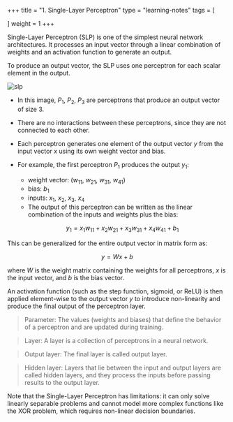 +++
title = "1. Single-Layer Perceptron"
type = "learning-notes"
tags = [
  
]
weight = 1
+++

Single-Layer Perceptron (SLP) is one of the simplest neural network architectures. It processes an input vector through a linear combination of weights and an activation function to generate an output.

To produce an output vector, the SLP uses one perceptron for each scalar element in the output.

  ![slp](/images/learnig_notes/ml/1-1.png)

- In this image, $P_{1},\ P_{2},\ P_{3}$ are perceptrons that produce an output vector of size 3.
- There are no interactions between these perceptrons, since they are not connected to each other.
- Each perceptron generates one element of the output vector $y$ from the input vector $x$ using its own weight vector and bias.
- For example, the first perceptron $P_{1}$ produces the output $y_{1}$:  
  - weight vector: $(w_{11},\ w_{21}, \ w_{31}, \ w_{41})$
  - bias: $b_{1}$
  - inputs: $x_{1}, \ x_{2}, \ x_{3}, \ x_{4}$
  - The output of this perceptron can be written as the linear combination of the inputs and weights plus the bias:

  $$
  y_{1}=x_{1}w_{11} + x_{2}w_{21} +x_{3}w_{31} +x_{4}w_{41} + b_{1}
  $$

This can be generalized for the entire output vector in matrix form as:

$$
y = Wx + b
$$

where $W$ is the weight matrix containing the weights for all perceptrons, $x$ is the input vector, and $b$ is the bias vector.

An activation function (such as the step function, sigmoid, or ReLU) is then applied element-wise to the output vector $y$ to introduce non-linearity and produce the final output of the perceptron layer.

> Parameter: The values (weights and biases) that define the behavior of a perceptron and are updated during training.

> Layer: A layer is a collection of perceptrons in a neural network.

> Output layer: The final layer is called output layer.

> Hidden layer: Layers that lie between the input and output layers are called hidden layers, and they process the inputs before passing results to the output layer.

Note that the Single-Layer Perceptron has limitations: it can only solve linearly separable problems and cannot model more complex functions like the XOR problem, which requires non-linear decision boundaries.
